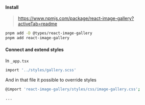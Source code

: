 #### Install

> https://www.npmjs.com/package/react-image-gallery?activeTab=readme

```bash
pnpm add -D @types/react-image-gallery
pnpm add react-image-gallery
```

#### Connect and extend styles

In `_app.tsx`

```bash
import '../styles/gallery.scss'
```

And in that file it possible to override styles

```bash
@import 'react-image-gallery/styles/css/image-gallery.css';

...
```
